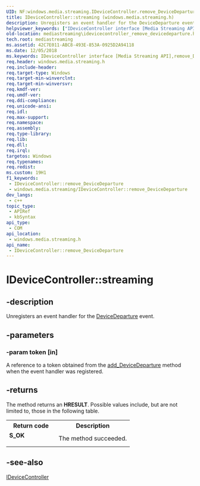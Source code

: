 ```yaml
---
UID: NF:windows.media.streaming.IDeviceController.remove_DeviceDeparture
title: IDeviceController::streaming (windows.media.streaming.h)
description: Unregisters an event handler for the DeviceDeparture event.
helpviewer_keywords: ["IDeviceController interface [Media Streaming API]","remove_DeviceDeparture method","IDeviceController.remove_DeviceDeparture","IDeviceController.streaming","IDeviceController::remove_DeviceDeparture","IDeviceController::streaming","mediastreaming.idevicecontroller_remove_devicedeparture","remove_DeviceDeparture","remove_DeviceDeparture method [Media Streaming API]","remove_DeviceDeparture method [Media Streaming API]","IDeviceController interface","windows/IDeviceController::remove_DeviceDeparture"]
old-location: mediastreaming\idevicecontroller_remove_devicedeparture.htm
tech.root: mediastreaming
ms.assetid: 42C7E011-ABC8-493E-853A-0925D2A94118
ms.date: 12/05/2018
ms.keywords: IDeviceController interface [Media Streaming API],remove_DeviceDeparture method, IDeviceController.remove_DeviceDeparture, IDeviceController.streaming, IDeviceController::remove_DeviceDeparture, IDeviceController::streaming, mediastreaming.idevicecontroller_remove_devicedeparture, remove_DeviceDeparture, remove_DeviceDeparture method [Media Streaming API], remove_DeviceDeparture method [Media Streaming API],IDeviceController interface, windows/IDeviceController::remove_DeviceDeparture
req.header: windows.media.streaming.h
req.include-header: 
req.target-type: Windows
req.target-min-winverclnt: 
req.target-min-winversvr: 
req.kmdf-ver: 
req.umdf-ver: 
req.ddi-compliance: 
req.unicode-ansi: 
req.idl: 
req.max-support: 
req.namespace: 
req.assembly: 
req.type-library: 
req.lib: 
req.dll: 
req.irql: 
targetos: Windows
req.typenames: 
req.redist: 
ms.custom: 19H1
f1_keywords:
 - IDeviceController::remove_DeviceDeparture
 - windows.media.streaming/IDeviceController::remove_DeviceDeparture
dev_langs:
 - c++
topic_type:
 - APIRef
 - kbSyntax
api_type:
 - COM
api_location:
 - windows.media.streaming.h
api_name:
 - IDeviceController::remove_DeviceDeparture
---
```


# IDeviceController::streaming


## -description

Unregisters an event handler for the <a href="/windows/desktop/mediastreaming/devicedeparture">DeviceDeparture</a> event.

## -parameters

### -param token [in]

A reference to a token obtained from the <a href="/previous-versions/windows/desktop/legacy/hh828904(v=vs.85)">add_DeviceDeparture</a> method when the event handler was registered.

## -returns

The method returns an <b>HRESULT</b>. Possible values include, but are not limited to, those in the following table.

<table>
<tr>
<th>Return code</th>
<th>Description</th>
</tr>
<tr>
<td width="40%">
<dl>
<dt><b>S_OK</b></dt>
</dl>
</td>
<td width="60%">
The method succeeded.

</td>
</tr>
</table>

## -see-also

<a href="/previous-versions/windows/desktop/legacy/hh828901(v=vs.85)">IDeviceController</a>

